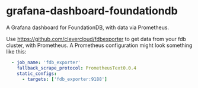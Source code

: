# grafana-dashboard-foundationdb
A Grafana dashboard for FoundationDB, with data via Prometheus.

Use https://github.com/clevercloud/fdbexporter to get data from your fdb cluster, with Prometheus. A Prometheus configuration might look something like this:

```prometheus.yml
  - job_name: 'fdb_exporter'
    fallback_scrape_protocol: PrometheusText0.0.4
    static_configs:
      - targets: ['fdb_exporter:9188']
```
